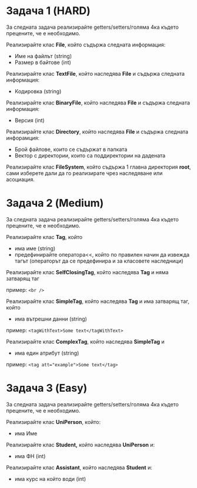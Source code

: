 # Задача 1 (HARD)

За следната задача реализирайте getters/setters/голяма 4ка където прецените, че е необходимо.

Реализирайте клас **File**, който съдържа следната информация:

- Име на файлът (string)
- Размер в байтове (int)

Реализирайте клас **TextFile**, който наследява **File** и съдържа следната информация:

- Кодировка (string)

Реализирайте клас **BinaryFile**, който наследява **File** и съдържа следната информация:

- Версия (int)

Реализирайте клас **Directory**, който наследява **File** и съдържа следната инфорамция:

- Брой файлове, които се съдържат в папката
- Вектор с директории, които са поддиректории на дадената

Реализирайте клас **FileSystem**, който съдържа 1 главна директория **root**, сами изберете дали да го реализирате чрез наследяване или асоциация.

# Задача 2 (Medium)

За следната задача реализирайте getters/setters/голяма 4ка където прецените, че е необходимо.

Реализирайте клас **Tag**, който

- има име (string)
- предефинирайте оператора<<, който по правилен начин да извежда тагът (операторът да се предефинира и за класовете наследници)

Реализирайте клас **SelfClosingTag**, който наследява **Tag** и няма затварящ таг

пример: `<br />`

Реализирайте клас **SimpleTag**, който наследява **Tag** и има затварящ таг, който

- има вътрешни данни (string)

пример: `<tagWithText>Some text</tagWithText>`

Реализирайте клас **ComplexTag**, който наследява **SimpleTag** и

- има един атрибут (string)

пример: `<tag att="example">Some text</tag>`

# Задача 3 (Easy)

За следната задача реализирайте getters/setters/голяма 4ка където прецените, че е необходимо.

Реализирайте клас **UniPerson**, който:

- има Име

Реализирайте клас **Student,** който наследява **UniPerson** и:

- има ФН (int)

Реализирайте клас **Assistant**, който наследява **Student** и:

- има курс на който води (int)